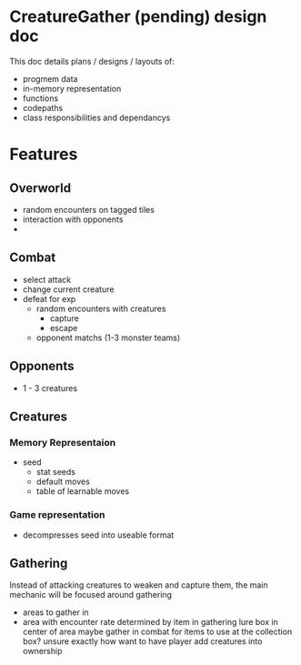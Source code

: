 # CreatureGather (pending) design doc

This doc details plans / designs / layouts of:
- progmem data
- in-memory representation
- functions
- codepaths
- class responsibilities and dependancys

# Features

## Overworld
- random encounters on tagged tiles
- interaction with opponents
- 
## Combat
- select attack
- change current creature
- defeat for exp
  - random encounters with creatures
    - capture
    - escape
  - opponent matchs (1-3 monster teams)


## Opponents
- 1 - 3 creatures


## Creatures 
### Memory Representaion
- seed
  - stat seeds
  - default moves
  - table of learnable moves
### Game representation
- decompresses seed into useable format


## Gathering
Instead of attacking creatures to weaken and capture them, the main mechanic will be focused around gathering 

- areas to gather in
- area with encounter rate determined by item in gathering lure box in center of area
maybe gather in combat for items to use at the collection box?
unsure exactly how want to have player add creatures into ownership
